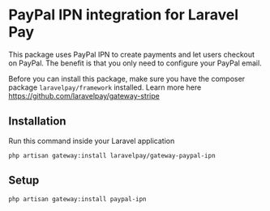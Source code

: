 # PayPal IPN integration for Laravel Pay
This package uses PayPal IPN to create payments and let users checkout on PayPal. The benefit is that you only need to configure your PayPal email.

Before you can install this package, make sure you have the composer package `laravelpay/framework` installed. Learn more here https://github.com/laravelpay/gateway-stripe

## Installation
Run this command inside your Laravel application

```
php artisan gateway:install laravelpay/gateway-paypal-ipn
```

## Setup
```
php artisan gateway:install paypal-ipn
```
